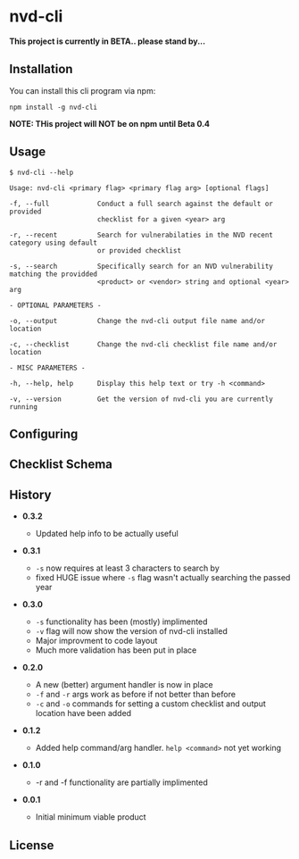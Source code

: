 # nvd-cli

**This project is currently in BETA.. please stand by...**

## Installation

You can install this cli program via npm:

```
npm install -g nvd-cli
```

**NOTE: THis project will NOT be on npm until Beta 0.4**

## Usage

```
$ nvd-cli --help

Usage: nvd-cli <primary flag> <primary flag arg> [optional flags]

-f, --full            Conduct a full search against the default or provided 
                      checklist for a given <year> arg

-r, --recent          Search for vulnerabilaties in the NVD recent category using default 
                      or provided checklist

-s, --search          Specifically search for an NVD vulnerability matching the providded 
                      <product> or <vendor> string and optional <year> arg

- OPTIONAL PARAMETERS -

-o, --output          Change the nvd-cli output file name and/or location

-c, --checklist       Change the nvd-cli checklist file name and/or location

- MISC PARAMETERS -

-h, --help, help      Display this help text or try -h <command>

-v, --version         Get the version of nvd-cli you are currently running

```

## Configuring

## Checklist Schema

## History

- **0.3.2**
    - Updated help info to be actually useful

- **0.3.1**
    - `-s` now requires at least 3 characters to search by
    - fixed HUGE issue where `-s` flag wasn't actually searching the passed year

- **0.3.0**
    - `-s` functionality has been (mostly) implimented
    - `-v` flag will now show the version of nvd-cli installed
    - Major improvment to code layout
    - Much more validation has been put in place

- **0.2.0**
    - A new (better) argument handler is now in place
    - `-f` and `-r` args work as before if not better than before
    - `-c` and `-o` commands for setting a custom checklist and output location have been added

- **0.1.2**
    - Added help command/arg handler.  `help <command>` not yet working


- **0.1.0**
    - -r and -f functionality are partially implimented


- **0.0.1**
    - Initial minimum viable product


## License
